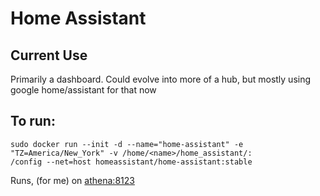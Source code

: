 # Home Assistant

## Current Use
Primarily a dashboard. Could evolve into more of a hub,
but mostly using google home/assistant for that now

## To run:
```
sudo docker run --init -d --name="home-assistant" -e "TZ=America/New_York" -v /home/<name>/home_assistant/:
/config --net=host homeassistant/home-assistant:stable
```

Runs, (for me) on [athena:8123](http://athena:8123)

